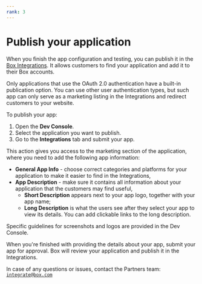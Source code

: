 ```yaml
---
rank: 3
---
```


# Publish your application

When you finish the app configuration and testing, you can publish
it in the [Box Integrations][integrations]. It allows customers to find
your application and add it to their Box accounts.

<Message type='warning'>

Only applications that use the OAuth 2.0 authentication have a
built-in publication option. You can use other user authentication
types, but such app can only serve as a marketing listing in the
Integrations and redirect customers to your website.

</Message>

To publish your app:

1. Open the **Dev Console**.
2. Select the application you want to publish.
3. Go to the **Integrations** tab and submit your app.

This action gives you access to the marketing section of the
application, where you need to add the following app information:

- **General App Info** - choose correct categories and platforms for your application to make it easier to find in the Integrations,
- **App Description** - make sure it contains all information about your application that the customers may find useful,
    - **Short Description** appears next to your app logo, together with your app name;
    - **Long Description** is what the users see after they select your app to view its details. You can add clickable links to the long description.

<Message type='notice'>

Specific guidelines for screenshots and logos are provided in the Dev
Console.

</Message>

When you're finished with providing the details about your app,
submit your app for approval. Box will review your application
and publish it in the Integrations.

In case of any questions or issues, contact the Partners team:
[`integrate@box.com`][email]

[integrations]: https://cloud.app.box.com/integrations
[email]: mailto:integrate@box.com